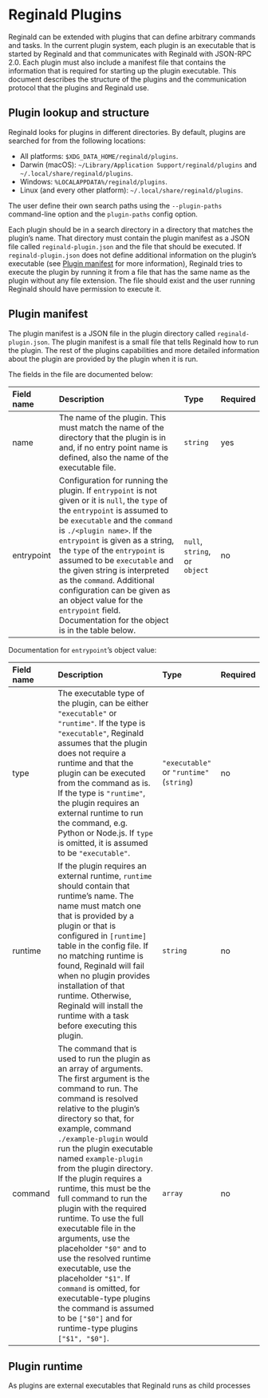 # Reginald Plugins

Reginald can be extended with plugins that can define arbitrary commands and
tasks. In the current plugin system, each plugin is an executable that is
started by Reginald and that communicates with Reginald with JSON-RPC 2.0. Each
plugin must also include a manifest file that contains the information that is
required for starting up the plugin executable. This document describes the
structure of the plugins and the communication protocol that the plugins and
Reginald use.

## Plugin lookup and structure

Reginald looks for plugins in different directories. By default, plugins are
searched for from the following locations:

- All platforms: `$XDG_DATA_HOME/reginald/plugins`.
- Darwin (macOS): `~/Library/Application Support/reginald/plugins` and
  `~/.local/share/reginald/plugins`.
- Windows: `%LOCALAPPDATA%/reginald/plugins`.
- Linux (and every other platform): `~/.local/share/reginald/plugins`.

The user define their own search paths using the `--plugin-paths` command-line
option and the `plugin-paths` config option.

Each plugin should be in a search directory in a directory that matches the
plugin’s name. That directory must contain the plugin manifest as a JSON file
called `reginald-plugin.json` and the file that should be executed. If
`reginald-plugin.json` does not define additional information on the plugin’s
executable (see [Plugin manifest](#plugin-manifest) for more information),
Reginald tries to execute the plugin by running it from a file that has the same
name as the plugin without any file extension. The file should exist and the
user running Reginald should have permission to execute it.

## Plugin manifest

The plugin manifest is a JSON file in the plugin directory called
`reginald-plugin.json`. The plugin manifest is a small file that tells Reginald
how to run the plugin. The rest of the plugins capabilities and more detailed
information about the plugin are provided by the plugin when it is run.

The fields in the file are documented below:

| Field name | Description                                                                                                                                                                                                                                                                                                                                                                                                                                                                                    | Type                          | Required |
| :--------- | :--------------------------------------------------------------------------------------------------------------------------------------------------------------------------------------------------------------------------------------------------------------------------------------------------------------------------------------------------------------------------------------------------------------------------------------------------------------------------------------------- | :---------------------------- | :------- |
| name       | The name of the plugin. This must match the name of the directory that the plugin is in and, if no entry point name is defined, also the name of the executable file.                                                                                                                                                                                                                                                                                                                          | `string`                      | yes      |
| entrypoint | Configuration for running the plugin. If `entrypoint` is not given or it is `null`, the `type` of the `entrypoint` is assumed to be `executable` and the `command` is `./<plugin name>`. If the `entrypoint` is given as a string, the `type` of the `entrypoint` is assumed to be `executable` and the given string is interpreted as the `command`. Additional configuration can be given as an object value for the `entrypoint` field. Documentation for the object is in the table below. | `null`, `string`, or `object` | no       |

Documentation for `entrypoint`’s object value:

| Field name | Description                                                                                                                                                                                                                                                                                                                                                                                                                                                                                                                                                                                                                                                                                                            | Type                                     | Required |
| :--------- | :--------------------------------------------------------------------------------------------------------------------------------------------------------------------------------------------------------------------------------------------------------------------------------------------------------------------------------------------------------------------------------------------------------------------------------------------------------------------------------------------------------------------------------------------------------------------------------------------------------------------------------------------------------------------------------------------------------------------- | :--------------------------------------- | :------- |
| type       | The executable type of the plugin, can be either `"executable"` or `"runtime"`. If the type is `"executable"`, Reginald assumes that the plugin does not require a runtime and that the plugin can be executed from the command as is. If the type is `"runtime"`, the plugin requires an external runtime to run the command, e.g. Python or Node.js. If `type` is omitted, it is assumed to be `"executable"`.                                                                                                                                                                                                                                                                                                       | `"executable"` or `"runtime"` (`string`) | no       |
| runtime    | If the plugin requires an external runtime, `runtime` should contain that runtime’s name. The name must match one that is provided by a plugin or that is configured in `[runtime]` table in the config file. If no matching runtime is found, Reginald will fail when no plugin provides installation of that runtime. Otherwise, Reginald will install the runtime with a task before executing this plugin.                                                                                                                                                                                                                                                                                                         | `string`                                 | no       |
| command    | The command that is used to run the plugin as an array of arguments. The first argument is the command to run. The command is resolved relative to the plugin’s directory so that, for example, command `./example-plugin` would run the plugin executable named `example-plugin` from the plugin directory. If the plugin requires a runtime, this must be the full command to run the plugin with the required runtime. To use the full executable file in the arguments, use the placeholder `"$0"` and to use the resolved runtime executable, use the placeholder `"$1"`. If `command` is omitted, for executable-type plugins the command is assumed to be `["$0"]` and for runtime-type plugins `["$1", "$0"]`. | `array`                                  | no       |

## Plugin runtime

As plugins are external executables that Reginald runs as child processes
